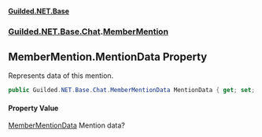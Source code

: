 
#### [Guilded.NET.Base](Guilded_NET_Base 'Guilded_NET_Base')
### [Guilded.NET.Base.Chat](Guilded_NET_Base#Guilded_NET_Base_Chat 'Guilded.NET.Base.Chat').[MemberMention](MemberMention 'Guilded.NET.Base.Chat.MemberMention')
## MemberMention.MentionData Property
Represents data of this mention.  
```csharp
public Guilded.NET.Base.Chat.MemberMentionData MentionData { get; set; }
```

#### Property Value
[MemberMentionData](MemberMentionData 'Guilded.NET.Base.Chat.MemberMentionData')
Mention data?
